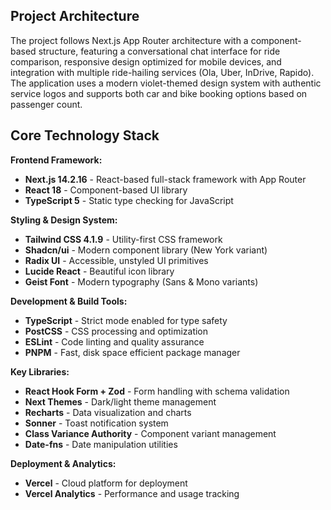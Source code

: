 
## Project Architecture

The project follows Next.js App Router architecture with a component-based structure, featuring a conversational chat interface for ride comparison, responsive design optimized for mobile devices, and integration with multiple ride-hailing services (Ola, Uber, InDrive, Rapido). The application uses a modern violet-themed design system with authentic service logos and supports both car and bike booking options based on passenger count.
## Core Technology Stack

**Frontend Framework:**

- **Next.js 14.2.16** - React-based full-stack framework with App Router
- **React 18** - Component-based UI library
- **TypeScript 5** - Static type checking for JavaScript


**Styling & Design System:**

- **Tailwind CSS 4.1.9** - Utility-first CSS framework
- **Shadcn/ui** - Modern component library (New York variant)
- **Radix UI** - Accessible, unstyled UI primitives
- **Lucide React** - Beautiful icon library
- **Geist Font** - Modern typography (Sans & Mono variants)


**Development & Build Tools:**

- **TypeScript** - Strict mode enabled for type safety
- **PostCSS** - CSS processing and optimization
- **ESLint** - Code linting and quality assurance
- **PNPM** - Fast, disk space efficient package manager


**Key Libraries:**

- **React Hook Form + Zod** - Form handling with schema validation
- **Next Themes** - Dark/light theme management
- **Recharts** - Data visualization and charts
- **Sonner** - Toast notification system
- **Class Variance Authority** - Component variant management
- **Date-fns** - Date manipulation utilities


**Deployment & Analytics:**

- **Vercel** - Cloud platform for deployment
- **Vercel Analytics** - Performance and usage tracking

